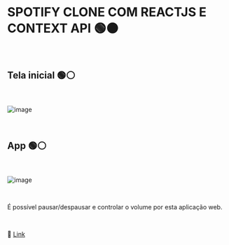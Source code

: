 # SPOTIFY CLONE COM REACTJS E CONTEXT API 🟢⚫

<br>

## Tela inicial 🟢⚪

<br>

![image](https://user-images.githubusercontent.com/109248116/222934468-865f73c6-87f5-4926-ba0c-a9e3fdc32b79.png)

<br>

## App 🟢⚪

<br>

![image](https://user-images.githubusercontent.com/109248116/222934515-366bf178-6d8c-46d6-ac02-2148599f7ddd.png)

<br>

É possível pausar/despausar e controlar o volume por esta aplicação web.

<br>

🔗 [Link](https://spotify-clone-nine-delta.vercel.app/)
